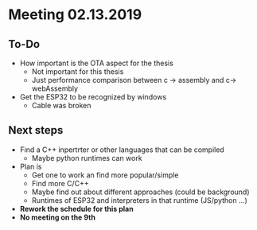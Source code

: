# Meeting 02.13.2019
## To-Do
 - How important is the OTA aspect for the thesis
   - Not important for this thesis
   - Just performance comparison between c -> assembly and c-> webAssembly
 - Get the ESP32 to be recognized by windows
   - Cable was broken

## Next steps
 - Find a C++ inpertrter or other languages that can be compiled
   - Maybe python runtimes can work
 - Plan is
   - Get one to work an find more popular/simple
   - Find more C/C++
   - Maybe find out about different approaches (could be background)
   - Runtimes of ESP32 and interpreters in that runtime (JS/python ...)
 - **Rework the schedule for this plan**
 - **No meeting on the 9th**